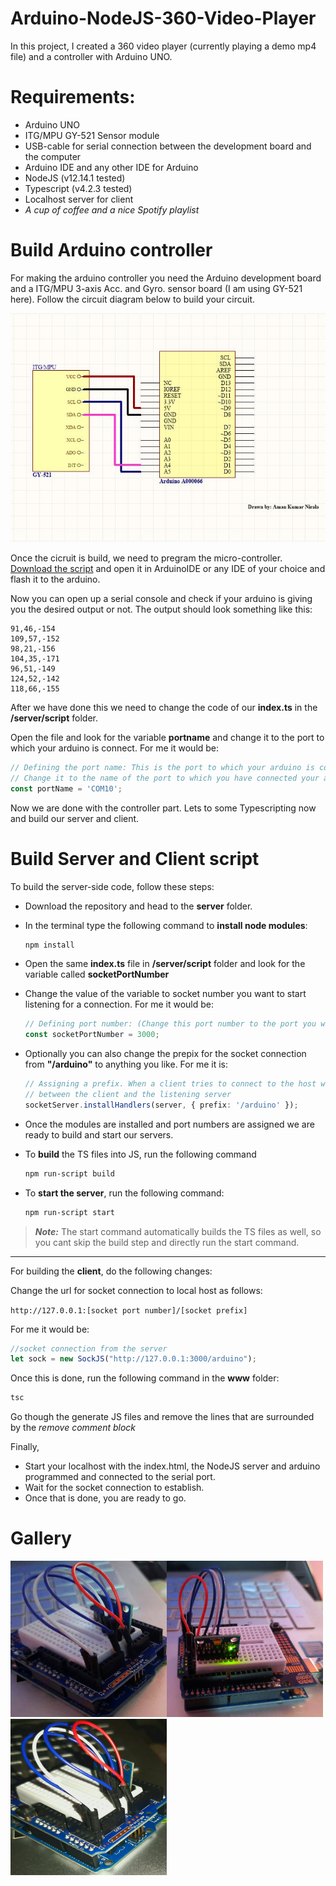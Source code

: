 # Arduino-NodeJS-360-Video-Player
In this project, I created a 360 video player (currently playing a demo mp4 file) and a controller with Arduino UNO.

# Requirements:
- Arduino UNO
- ITG/MPU GY-521 Sensor module
- USB-cable for serial connection between the development board and the computer
- Arduino IDE and any other IDE for Arduino
- NodeJS (v12.14.1 tested)
- Typescript (v4.2.3 tested)
- Localhost server for client
- *A cup of coffee and a nice Spotify playlist*

# Build Arduino controller
For making the arduino controller you need the Arduino development board and a ITG/MPU 3-axis Acc. and Gyro. sensor board (I am using GY-521 here). Follow the circuit diagram below to build your circuit.

![Arduino and GY521 Circuit Diagram](gy521_circuit.JPG)

Once the cicruit is build, we need to pregram the micro-controller. [Download the script](https://github.com/amannirala13/Arduino-NodeJS-360-Video-Player/blob/main/arduino-script/AccGyrotemp/AccGyroTemp.ino) and open it in ArduinoIDE or any IDE of your choice and flash it to the arduino.

Now you can open up a serial console and check if your arduino is giving you the desired output or not. The output should look something like this:
```
91,46,-154
109,57,-152
98,21,-156
104,35,-171
96,51,-149
124,52,-142
118,66,-155
```

After we have done this we need to change the code of our **index.ts** in the **/server/script** folder.

Open the file and look for the variable **portname** and change it to the port to which your arduino is connect. For me it would be:

```ts
// Defining the port name: This is the port to which your arduino is connected.
// Change it to the name of the port to which you have connected your arduino
const portName = 'COM10';
```

Now we are done with the controller part. Lets to some Typescripting now and build our server and client.

# Build Server and Client script
To build the server-side code, follow these steps:
- Download the repository and head to the **server** folder.
- In the terminal type the following command to **install node modules**:
  
  ```sh
  npm install
  ```
- Open the same **index.ts** file in **/server/script** folder and look for the variable called **socketPortNumber**
- Change the value of the variable to socket number you want to start listening for a connection. For me it would be:
  ```ts
  // Defining port number: (Change this port number to the port you want to make a socket connection though)
  const socketPortNumber = 3000;
  ```
- Optionally you can also change the prepix for the socket connection from **"/arduino"** to anything you like. For me it is:
  ```ts
  // Assigning a prefix. When a client tries to connect to the host with this prefix, a socket connection is established
  // between the client and the listening server
  socketServer.installHandlers(server, { prefix: '/arduino' });
  ```
 
- Once the modules are installed and port numbers are assigned we are ready to build and start our servers.
- To **build** the TS files into JS, run the following command

  ```sh
  npm run-script build
  ```

- To **start the server**, run the following command:

  ```sh
  npm run-script start
  ```
 
> ***Note:*** The start command automatically builds the TS files as well, so you cant skip the build step and directly run the start command.

---

For building the **client**, do the following changes:

Change the url for socket connection to local host as follows:

`http://127.0.0.1:[socket port number]/[socket prefix]`

For me it would be:
```ts
//socket connection from the server
let sock = new SockJS("http://127.0.0.1:3000/arduino");
```

Once this is done, run the following command in the **www** folder:

```sh
tsc
```
Go though the generate JS files and remove the lines that are surrounded by the *remove comment block*

Finally,

- Start your localhost with the index.html, the NodeJS server and arduino programmed and connected to the serial port.
- Wait for the socket connection to establish.
- Once that is done, you are ready to go.

# Gallery

<img src="https://github.com/amannirala13/Arduino-NodeJS-360-Video-Player/blob/main/pic1.jpeg" alt="Arduino with Prototyping shield and GY521" height="250" width="250"/><img src="https://github.com/amannirala13/Arduino-NodeJS-360-Video-Player/blob/main/pic2.jpeg" alt="Arduino with Prototyping shield and GY521" height="250" width="250"/><img src="https://github.com/amannirala13/Arduino-NodeJS-360-Video-Player/blob/main/pic3.jpeg" alt="Arduino with Prototyping shield and GY521" height="250" width="250"/>

